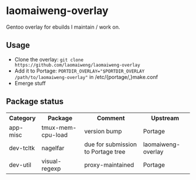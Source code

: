 laomaiweng-overlay
==================

Gentoo overlay for ebuilds I maintain / work on.

Usage
-----

* Clone the overlay: `git clone https://github.com/laomaiweng/laomaiweng-overlay`
* Add it to Portage: `PORTDIR_OVERLAY="$PORTDIR_OVERLAY /path/to/laomaiweng-overlay"` in /etc/{portage/,}make.conf
* Emerge stuff

Package status
--------------

<table>
  <tr>
    <th>Category</th><th>Package</th><th>Comment</th><th>Upstream</th>
  </tr>
  <tr>
    <td rowspan=1>app-misc</td><td>tmux-mem-cpu-load</td><td>version bump</td><td>Portage</td>
  </tr>
  <tr>
    <td rowspan=1>dev-tcltk</td><td>nagelfar</td><td>due for submission to Portage tree</td><td>laomaiweng-overlay</td>
  </tr>
  <tr>
    <td rowspan=1>dev-util</td><td>visual-regexp</td><td>proxy-maintained</td><td>Portage</td>
  </tr>
</table>
